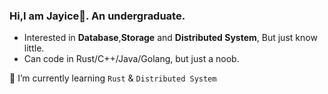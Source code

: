 ### Hi,I am Jayice👋. An undergraduate.
- Interested in **Database**,**Storage** and **Distributed System**, But just know little.
- Can code in Rust/C++/Java/Golang, but just a noob.

🌱 I’m currently learning `Rust` & `Distributed System`

<!--
**JayiceZ/JayiceZ** is a ✨ _special_ ✨ repository because its `README.md` (this file) appears on your GitHub profile.

Here are some ideas to get you started:

- 🔭 I’m currently working on ...
- 👯 I’m looking to collaborate on ...
- 🤔 I’m looking for help with ...
- 💬 Ask me about ...
- 📫 How to reach me: ...
- 😄 Pronouns: ...
- ⚡ Fun fact: ...
-->
